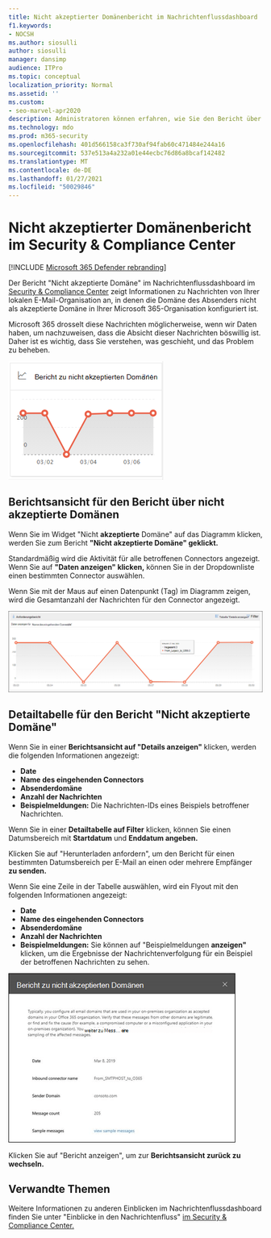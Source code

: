 ```yaml
---
title: Nicht akzeptierter Domänenbericht im Nachrichtenflussdashboard
f1.keywords:
- NOCSH
ms.author: siosulli
author: siosulli
manager: dansimp
audience: ITPro
ms.topic: conceptual
localization_priority: Normal
ms.assetid: ''
ms.custom:
- seo-marvel-apr2020
description: Administratoren können erfahren, wie Sie den Bericht über nicht akzeptierte Domänen im Nachrichtenflussdashboard im Security & Compliance Center verwenden, um Nachrichten aus Ihrer lokalen Organisation zu überwachen, in denen die Domäne des Absenders nicht in Microsoft 365 konfiguriert ist.
ms.technology: mdo
ms.prod: m365-security
ms.openlocfilehash: 401d566158ca3f730af94fab60c471484e244a16
ms.sourcegitcommit: 537e513a4a232a01e44ecbc76d86a8bcaf142482
ms.translationtype: MT
ms.contentlocale: de-DE
ms.lasthandoff: 01/27/2021
ms.locfileid: "50029846"
---
```

# <a name="non-accepted-domain-report-in-the-security--compliance-center"></a>Nicht akzeptierter Domänenbericht im Security & Compliance Center

[!INCLUDE [Microsoft 365 Defender rebranding](../includes/microsoft-defender-for-office.md)]


Der Bericht "Nicht akzeptierte Domäne" im Nachrichtenflussdashboard im [Security & Compliance Center](https://protection.office.com) zeigt Informationen zu Nachrichten von Ihrer lokalen E-Mail-Organisation an, in denen die Domäne des Absenders nicht als akzeptierte Domäne in Ihrer Microsoft 365-Organisation konfiguriert ist.  [](mail-flow-insights-v2.md)

Microsoft 365 drosselt diese Nachrichten möglicherweise, wenn wir Daten haben, um nachzuweisen, dass die Absicht dieser Nachrichten böswillig ist. Daher ist es wichtig, dass Sie verstehen, was geschieht, und das Problem zu beheben.

![Nicht akzeptiertes Domänen-Widget im Nachrichtenflussdashboard im Security & Compliance Center](../../media/mfi-non-accepted-domain-report-widget.png)

## <a name="report-view-for-the-non-accepted-domain-report"></a>Berichtsansicht für den Bericht über nicht akzeptierte Domänen

Wenn Sie im Widget "Nicht **akzeptierte** Domäne" auf das Diagramm klicken, werden Sie zum Bericht **"Nicht akzeptierte Domäne" geklickt.**

Standardmäßig wird die Aktivität für alle betroffenen Connectors angezeigt. Wenn Sie auf **"Daten anzeigen" klicken,** können Sie in der Dropdownliste einen bestimmten Connector auswählen.

Wenn Sie mit der Maus auf einen Datenpunkt (Tag) im Diagramm zeigen, wird die Gesamtanzahl der Nachrichten für den Connector angezeigt.

![Berichtsansicht im Bericht "Nicht akzeptierte Domäne"](../../media/mfi-non-accepted-domain-report-overview-view.png)

## <a name="details-table-view-for-the-non-accepted-domain-report"></a>Detailtabelle für den Bericht "Nicht akzeptierte Domäne"

Wenn Sie in einer **Berichtsansicht auf "Details anzeigen"** klicken, werden die folgenden Informationen angezeigt:

- **Date**
- **Name des eingehenden Connectors**
- **Absenderdomäne**
- **Anzahl der Nachrichten**
- **Beispielmeldungen:** Die Nachrichten-IDs eines Beispiels betroffener Nachrichten.

Wenn Sie in einer **Detailtabelle auf Filter** klicken, können Sie einen Datumsbereich mit **Startdatum** und **Enddatum angeben.**

Klicken Sie auf "Herunterladen anfordern", um den Bericht für einen bestimmten Datumsbereich per E-Mail an einen oder mehrere Empfänger **zu senden.**

Wenn Sie eine Zeile in der Tabelle auswählen, wird ein Flyout mit den folgenden Informationen angezeigt:

- **Date**
- **Name des eingehenden Connectors**
- **Absenderdomäne**
- **Anzahl der Nachrichten**
- **Beispielmeldungen:** Sie können auf "Beispielmeldungen **anzeigen"** klicken, um die Ergebnisse der Nachrichtenverfolgung für ein Beispiel der betroffenen Nachrichten zu sehen. [](message-trace-scc.md)

![Details flyout after selecting a row in Details table view in the Non-accepted domain report](../../media/mfi-non-accepted-domain-report-details-flyout.png)

Klicken Sie auf "Bericht anzeigen", um zur **Berichtsansicht zurück zu wechseln.**

## <a name="related-topics"></a>Verwandte Themen

Weitere Informationen zu anderen Einblicken im Nachrichtenflussdashboard finden Sie unter "Einblicke in den Nachrichtenfluss" [im Security & Compliance Center.](mail-flow-insights-v2.md)
